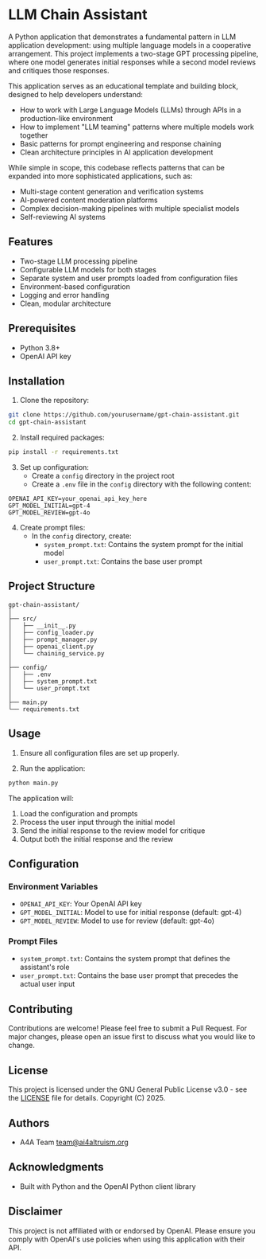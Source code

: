 # LLM Chain Assistant

A Python application that demonstrates a fundamental pattern in LLM application development: using multiple language models in a cooperative arrangement. This project implements a two-stage GPT processing pipeline, where one model generates initial responses while a second model reviews and critiques those responses.

This application serves as an educational template and building block, designed to help developers understand:

- How to work with Large Language Models (LLMs) through APIs in a production-like environment
- How to implement "LLM teaming" patterns where multiple models work together
- Basic patterns for prompt engineering and response chaining
- Clean architecture principles in AI application development

While simple in scope, this codebase reflects patterns that can be expanded into more sophisticated applications, such as:

- Multi-stage content generation and verification systems
- AI-powered content moderation platforms
- Complex decision-making pipelines with multiple specialist models
- Self-reviewing AI systems

## Features

- Two-stage LLM processing pipeline
- Configurable LLM models for both stages
- Separate system and user prompts loaded from configuration files
- Environment-based configuration
- Logging and error handling
- Clean, modular architecture

## Prerequisites

- Python 3.8+
- OpenAI API key

## Installation

1. Clone the repository:
```bash
git clone https://github.com/yourusername/gpt-chain-assistant.git
cd gpt-chain-assistant
```

2. Install required packages:
```bash
pip install -r requirements.txt
```

3. Set up configuration:
   - Create a `config` directory in the project root
   - Create a `.env` file in the `config` directory with the following content:
```
OPENAI_API_KEY=your_openai_api_key_here
GPT_MODEL_INITIAL=gpt-4
GPT_MODEL_REVIEW=gpt-4o
```

4. Create prompt files:
   - In the `config` directory, create:
     - `system_prompt.txt`: Contains the system prompt for the initial model
     - `user_prompt.txt`: Contains the base user prompt

## Project Structure

```
gpt-chain-assistant/
│
├── src/
│   ├── __init__.py
│   ├── config_loader.py
│   ├── prompt_manager.py
│   ├── openai_client.py
│   └── chaining_service.py
│
├── config/
│   ├── .env
│   ├── system_prompt.txt
│   └── user_prompt.txt
│
├── main.py
└── requirements.txt
```

## Usage

1. Ensure all configuration files are set up properly.

2. Run the application:
```bash
python main.py
```

The application will:
1. Load the configuration and prompts
2. Process the user input through the initial model
3. Send the initial response to the review model for critique
4. Output both the initial response and the review

## Configuration

### Environment Variables

- `OPENAI_API_KEY`: Your OpenAI API key
- `GPT_MODEL_INITIAL`: Model to use for initial response (default: gpt-4)
- `GPT_MODEL_REVIEW`: Model to use for review (default: gpt-4o)

### Prompt Files

- `system_prompt.txt`: Contains the system prompt that defines the assistant's role
- `user_prompt.txt`: Contains the base user prompt that precedes the actual user input

## Contributing

Contributions are welcome! Please feel free to submit a Pull Request. For major changes, please open an issue first to discuss what you would like to change.

## License

This project is licensed under the GNU General Public License v3.0 - see the [LICENSE](LICENSE) file for details. Copyright (C) 2025.

## Authors

- A4A Team <team@ai4altruism.org>

## Acknowledgments

- Built with Python and the OpenAI Python client library

## Disclaimer

This project is not affiliated with or endorsed by OpenAI. Please ensure you comply with OpenAI's use policies when using this application with their API.
